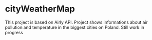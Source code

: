 # cityWeatherMap
This project is based on Airly API. Project shows informations about air pollution and temperature in the biggest cities on Poland. Still work in progress
